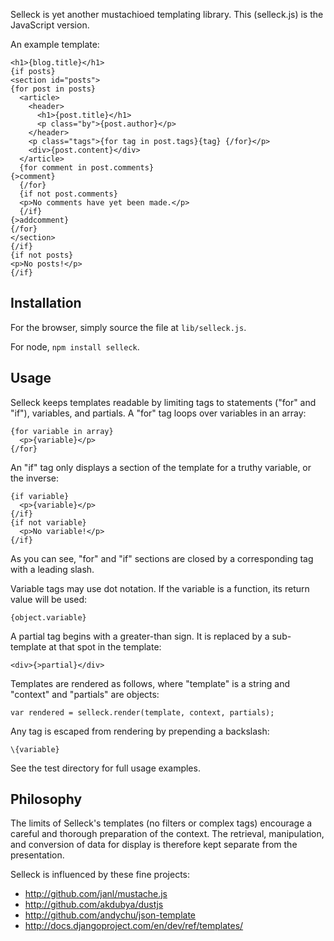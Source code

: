 Selleck is yet another mustachioed templating library.  This (selleck.js) 
is the JavaScript version.

An example template:

    <h1>{blog.title}</h1>
    {if posts}
    <section id="posts">
    {for post in posts}
      <article>
        <header>
          <h1>{post.title}</h1>
          <p class="by">{post.author}</p>
        </header>
        <p class="tags">{for tag in post.tags}{tag} {/for}</p>
        <div>{post.content}</div>
      </article>
      {for comment in post.comments}
    {>comment}
      {/for}
      {if not post.comments}
      <p>No comments have yet been made.</p>
      {/if}
    {>addcomment}
    {/for}
    </section>
    {/if}
    {if not posts}
    <p>No posts!</p>
    {/if}

Installation
------------

For the browser, simply source the file at `lib/selleck.js`.

For node, `npm install selleck`.


Usage
-----

Selleck keeps templates readable by limiting tags to statements ("for" and
"if"), variables, and partials.  A "for" tag loops over variables in an array:

    {for variable in array}
      <p>{variable}</p>
    {/for}

An "if" tag only displays a section of the template for a truthy variable, or
the inverse:

    {if variable}
      <p>{variable}</p>
    {/if}
    {if not variable}
      <p>No variable!</p>
    {/if}

As you can see, "for" and "if" sections are closed by a corresponding tag with
a leading slash. 

Variable tags may use dot notation.  If the variable is a function, its return
value will be used:  

    {object.variable}

A partial tag begins with a greater-than sign.  It is replaced by a
sub-template at that spot in the template:

    <div>{>partial}</div>

Templates are rendered as follows, where "template" is a string and "context"
and "partials" are objects:

    var rendered = selleck.render(template, context, partials);

Any tag is escaped from rendering by prepending a backslash:

    \{variable}

See the test directory for full usage examples.


Philosophy
----------

The limits of Selleck's templates (no filters or complex tags) encourage a
careful and thorough preparation of the context.  The retrieval, manipulation,
and conversion of data for display is therefore kept separate from the 
presentation.

Selleck is influenced by these fine projects:

* <http://github.com/janl/mustache.js>
* <http://github.com/akdubya/dustjs>
* <http://github.com/andychu/json-template>
* <http://docs.djangoproject.com/en/dev/ref/templates/>
